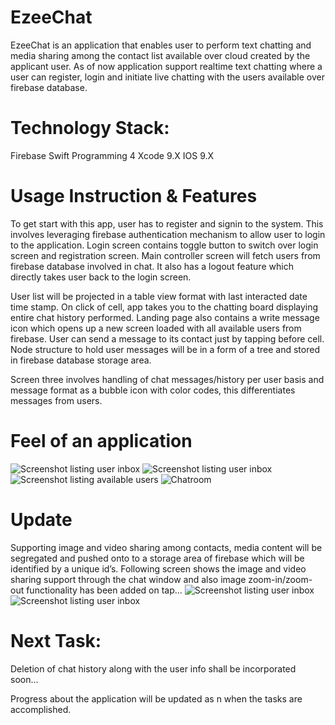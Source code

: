 # EzeeChat

EzeeChat is an application that enables user to perform text chatting and media sharing among the contact list available over cloud created by the applicant user. 
As of now application support realtime text chatting where a user can register, login and initiate live chatting with the users available over firebase database.


# Technology Stack: 
Firebase
Swift Programming 4
Xcode 9.X
IOS 9.X

# Usage Instruction & Features
To get start with this app, user has to register and signin to the system.  This involves leveraging firebase authentication mechanism to allow user to login to the application. Login screen contains toggle button to switch over login screen and registration screen.
Main controller screen will fetch users from firebase database involved in chat. It also has a logout feature which directly takes user back to the login screen.


User list will be projected in a table view format with last interacted date time stamp. On click of cell, app takes you to the chatting board displaying entire chat history performed.
Landing page also contains a write message icon which opens up a new screen loaded with all available users from firebase. User can send a message to its contact just by tapping before cell.
Node structure to hold user messages will be in a form of a tree and stored in firebase database storage area.

Screen three involves handling of chat messages/history per user basis and message format as a bubble icon with color codes, this differentiates messages from users.

# Feel of an application 
![Screenshot listing user inbox](Img4.png) ![Screenshot listing user inbox](Img1.png) ![Screenshot listing available users](Img2.png) ![Chatroom](Img3.png)

# Update
Supporting image and video sharing among contacts, media content will be segregated and pushed onto to a storage area of firebase which will be identified by a unique id’s. Following screen shows the image and video sharing support through the chat window and also image zoom-in/zoom-out functionality has been added on tap...
![Screenshot listing user inbox](Img5.png) ![Screenshot listing user inbox](Img6.png)


# Next Task:
Deletion of chat history along with the user info shall be incorporated soon...

Progress about the application will be updated as n when the tasks are accomplished.


